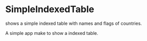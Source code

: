 # SimpleIndexedTable
shows a simple indexed table with names and flags of countries.

A simple app make to show a indexed table.
